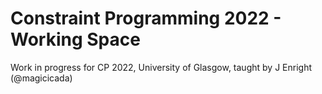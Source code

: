 # Constraint Programming 2022 - Working Space

Work in progress for CP 2022, University of Glasgow, taught by J Enright (@magicicada)


